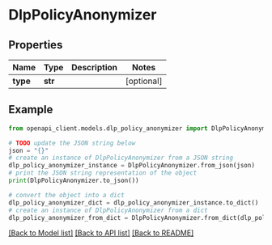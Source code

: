 # DlpPolicyAnonymizer


## Properties

Name | Type | Description | Notes
------------ | ------------- | ------------- | -------------
**type** | **str** |  | [optional] 

## Example

```python
from openapi_client.models.dlp_policy_anonymizer import DlpPolicyAnonymizer

# TODO update the JSON string below
json = "{}"
# create an instance of DlpPolicyAnonymizer from a JSON string
dlp_policy_anonymizer_instance = DlpPolicyAnonymizer.from_json(json)
# print the JSON string representation of the object
print(DlpPolicyAnonymizer.to_json())

# convert the object into a dict
dlp_policy_anonymizer_dict = dlp_policy_anonymizer_instance.to_dict()
# create an instance of DlpPolicyAnonymizer from a dict
dlp_policy_anonymizer_from_dict = DlpPolicyAnonymizer.from_dict(dlp_policy_anonymizer_dict)
```
[[Back to Model list]](../README.md#documentation-for-models) [[Back to API list]](../README.md#documentation-for-api-endpoints) [[Back to README]](../README.md)


